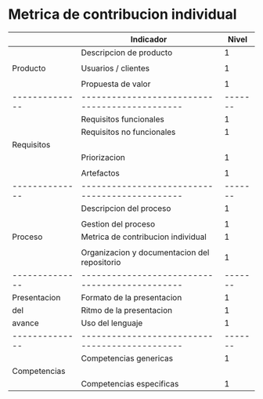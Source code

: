 # Metrica de contribucion individual

|              |                   Indicador                  | Nivel | 
|--------------|----------------------------------------------|-------|
|              |            Descripcion de producto           |   1   |
|              |                                              |       |
|   Producto   |              Usuarios / clientes             |   1   |
|              |                                              |       |
|              |              Propuesta de valor              |   1   |
|--------------|----------------------------------------------|-------|
|              |            Requisitos funcionales            |   1   |
|              |          Requisitos no funcionales           |   1   |
|  Requisitos  |                                              |       |
|              |                 Priorizacion                 |   1   |
|              |                                              |       |
|              |                  Artefactos                  |   1   |
|--------------|----------------------------------------------|-------|
|              |            Descripcion del proceso           |   1   |
|              |                                              |       |
|              |              Gestion del proceso             |   1   |
|   Proceso    |      Metrica de contribucion individual      |   1   |
|              |                                              |       |
|              | Organizacion y documentacion del repositorio |   1   |
|--------------|----------------------------------------------|-------|
| Presentacion |           Formato de la presentacion         |   1   |
|      del     |            Ritmo de la presentacion          |   1   |
|    avance    |                Uso del lenguaje              |   1   |
|--------------|----------------------------------------------|-------|
|              |              Competencias genericas          |   1   |
| Competencias |                                              |       |
|              |             Competencias especificas         |   1   |

